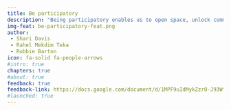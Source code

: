 ```yaml
---
title: Be participatory
description: "Being participatory enables us to open space, unlock community leadership and innovation, and share power -  especially by centering marginalized community members typically left out of government business as usual."
img-feat: be-participatory-feat.png
author:
 - Shari Davis
 - Rahel Mekdim Teka
 - Robbie Barton
icon: fa-solid fa-people-arrows
#intro: true
chapters: true
#about: true
feedback: true
feedback-link: https://docs.google.com/document/d/1MPF9uIdMykZzrO-J93Wf6RE2d5w31aagEsVaKCS6wQU/edit?usp=sharing
#launched: true
---
```


